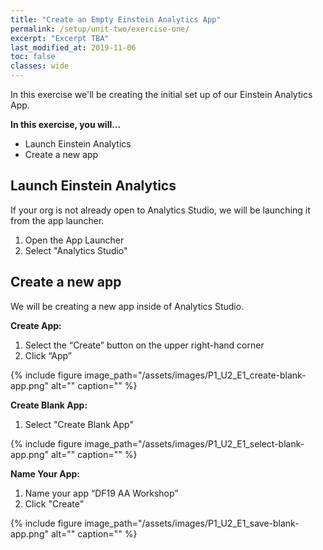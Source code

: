 ```yaml
---
title: "Create an Empty Einstein Analytics App"
permalink: /setup/unit-two/exercise-one/
excerpt: "Excerpt TBA"
last_modified_at: 2019-11-06
toc: false
classes: wide
---
```


In this exercise we'll be creating the initial set up of our Einstein Analytics App.

**In this exercise, you will...**

* Launch Einstein Analytics
* Create a new app


<!-- -------------------- TASK BOUNDARY -------------------- -->


## Launch Einstein Analytics
If your org is not already open to Analytics Studio, we will be launching it from the app launcher. 


1. Open the App Launcher 
2. Select "Analytics Studio"  



<!-- -------------------- TASK BOUNDARY -------------------- -->


## Create a new app
We will be creating a new app inside of Analytics Studio. 

**Create App:** 

1. Select the “Create” button on the upper right-hand corner
2. Click “App”

{% include figure image_path="/assets/images/P1_U2_E1_create-blank-app.png" alt="" caption="" %}

**Create Blank App:**

1. Select "Create Blank App"

{% include figure image_path="/assets/images/P1_U2_E1_select-blank-app.png" alt="" caption="" %}

**Name Your App:**

1. Name your app “DF19 AA Workshop”
2. Click "Create" 


{% include figure image_path="/assets/images/P1_U2_E1_save-blank-app.png" alt="" caption="" %}


<!-- -------------------- TASK BOUNDARY -------------------- -->

